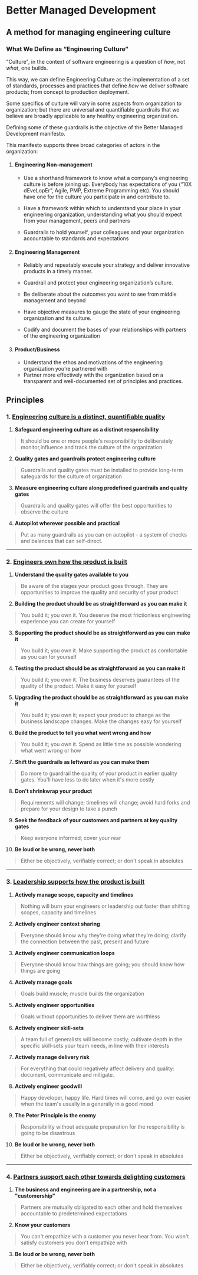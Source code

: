 Better Managed Development
===========================
## A method for managing engineering culture
### What We Define as “Engineering Culture”

"Culture", in the context of software engineering is a question of _how_, not _what_, one builds.

This way, we can define Engineering Culture as the implementation of a set of standards, processes and practices that define _how_ we deliver software products; from concept to production deployment. 

Some specifics of culture will vary in some aspects from organization to organization; but there are universal and quantifiable guardrails that we believe are broadly applicable to any healthy engineering organization. 

Defining some of these guardrails is the objective of the Better Managed Development manifesto. 

This manifesto supports three broad categories of actors in the organization:

1. #### Engineering Non-management
   - Use a shorthand framework to know what a company’s engineering culture is before joining up. Everybody has expectations of you (“10X dEveLopEr”, Agile, PMP, 	Extreme Programming etc). You should have one for the culture you participate in and contribute to. 	
 	
   - Have a framework within which to understand your place in your engineering organization, understanding what you should expect from your management, peers and 	partners
 	
   - Guardrails to hold yourself, your colleagues and your organization accountable to standards and 	expectations

2. #### Engineering Management
   - Reliably and repeatably execute your strategy and deliver innovative products in a timely 	manner.
 	
   - Guardrail and protect your engineering organization’s culture.
 	
   - Be deliberate about the outcomes you want to see from middle management and beyond
 	
   - Have objective measures to gauge the state of your engineering organization and its culture.
 	
   - Codify and document the bases 	of your relationships with partners of the engineering organization

3. #### Product/Business
   - Understand the ethos and 	motivations of the engineering organization you’re partnered with
   - Partner more effectively with the organization based on a transparent and well-documented set of principles and practices.


## Principles
### 1. [Engineering culture is a distinct, quantifiable quality](content/intro.md)

  1. **Safeguard engineering culture as a distinct responsibility**
   > It should be one or more people's responsibility to deliberately monitor,influence and track the culture of the organization
   
  2. **Quality gates and guardrails protect engineering culture**
   > Guardrails and quality gates must be installed to provide long-term safeguards for the culture of organization
   
  3. **Measure engineering culture along predefined guardrails and quality gates**
   > Guardrails and quality gates will offer the best opportunities to observe the culture
   
  4. **Autopilot wherever possible and practical**
   > Put as many guardrails as you can on autopilot - a system of checks and balances that can self-direct.
  
 ****
 
### 2. [Engineers own how the product is built](content/build.md)

 1. **Understand the quality gates available to you**
   > Be aware of the stages your product goes through. They are opportunities to improve the quality and security of your product
   
 2. **Building the product should be as straightforward as you can make it**
   > You build it; you own it. You deserve the most frictionless engineering experience you can create for yourself
   
 3. **Supporting the product should be as straightforward as you can make it** 
   > You build it; you own it. Make supporting the product as comfortable as you can for yourself
   
 4. **Testing the product should be as straightforward as you can make it**
   > You build it; you own it. The business deserves guarantees of the quality of the product. Make it easy for yourself
   
 5. **Upgrading the product should be as straightforward as you can make it** 
   > You build it; you own it; expect your product to change as the business landscape changes. Make the changes easy for yourself
   
 6. **Build the product to tell you what went wrong and how**
   > You build it; you own it. Spend as little time as possible wondering what went wrong or how
   
 7. **Shift the guardrails as leftward as you can make them**
   > Do more to guardrail the quality of your product in earlier quality gates. You'll have less to do later when it's more costly
   
 8. **Don't shrinkwrap your product**
   > Requirements will change; timelines will change; avoid hard forks and prepare for your design to take a punch
   
 9. **Seek the feedback of your customers and partners at key quality gates**
   > Keep everyone informed; cover your rear
   
 10. **Be loud or be wrong, never both**
   > Either be objectively, verifiably correct; or don't speak in absolutes  
   
   ***
   
### 3. [Leadership supports how the product is built ](content/grow.md)

  1. **Actively manage scope, capacity and timelines**
   > Nothing will burn your engineers or leadership out faster than shifting scopes, capacity and timelines
   
  2. **Actively engineer context sharing**
   > Everyone should know why they're doing what they're doing; clarify the connection between the past, present and future
   
  3. **Actively engineer communication loops**
   > Everyone should know how things are going; you should know how things are going
   
  4. **Actively manage goals**
   > Goals build muscle; muscle builds the organization
    
  5. **Actively engineer opportunities** 
   > Goals without opportunities to deliver them are worthless
    
  6. **Actively engineer skill-sets** 
   > A team full of generalists will become costly; cultivate depth in the specific skill-sets your team needs, in line with their interests
   
  7. **Actively manage delivery risk**
   >  For everything that could negatively affect delivery and quality: document, communicate and mitigate.
   
  8. **Actively engineer goodwill**
   > Happy developer, happy life. Hard times will come, and go over easier when the team's usually in a generally in a good mood
   
  9. **The Peter Principle is the enemy**
   > Responsibility without adequate preparation for the responsibility is going to be disastrous 
   
 10. **Be loud or be wrong, never both**
   > Either be objectively, verifiably correct; or don't speak in absolutes

   ***
### 4. [Partners support each other towards delighting customers](content/partner.md)
  1. **The business and engineering are in a partnership, not a "customership"**
   > Partners are mutually obligated to each other and hold themselves accountable to predetermined expectations
   
  2. **Know your customers**
   > You can't empathize with a customer you never hear from. You won't satisfy customers you don't empathize with
   
  3. **Be loud or be wrong, never both**
   > Either be objectively, verifiably correct; or don't speak in absolutes


